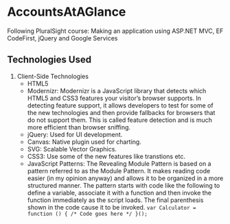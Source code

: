 # AccountsAtAGlance

Following PluralSight course: Making an application using ASP.NET MVC, EF CodeFirst, jQuery and Google Services

## Technologies Used

1. Client-Side Technologies
	* HTML5
	* Modernizr: Modernizr is a JavaScript library that detects which HTML5 and CSS3 features your visitor’s browser supports. In detecting feature support, it allows developers to test for some of the new technologies and then provide fallbacks for browsers that do not support them. This is called feature detection and is much more efficient than browser sniffing.
	* jQuery: Used for UI development.
	* Canvas: Native plugin used for charting.
	* SVG: Scalable Vector Graphics.
	* CSS3: Use some of the new features like transtions etc.
	* JavaScript Patterns: The Revealing Module Pattern is based on a pattern referred to as the Module Pattern. It makes reading code easier (in my opinion anyway) and allows it to be organized in a more structured manner. The pattern starts with code like the following to define a variable, associate it with a function and then invoke the function immediately as the script loads. The final parenthesis shown in the code cause it to be invoked.
	 ````var Calculator = function () { /* Code goes here */ }();````